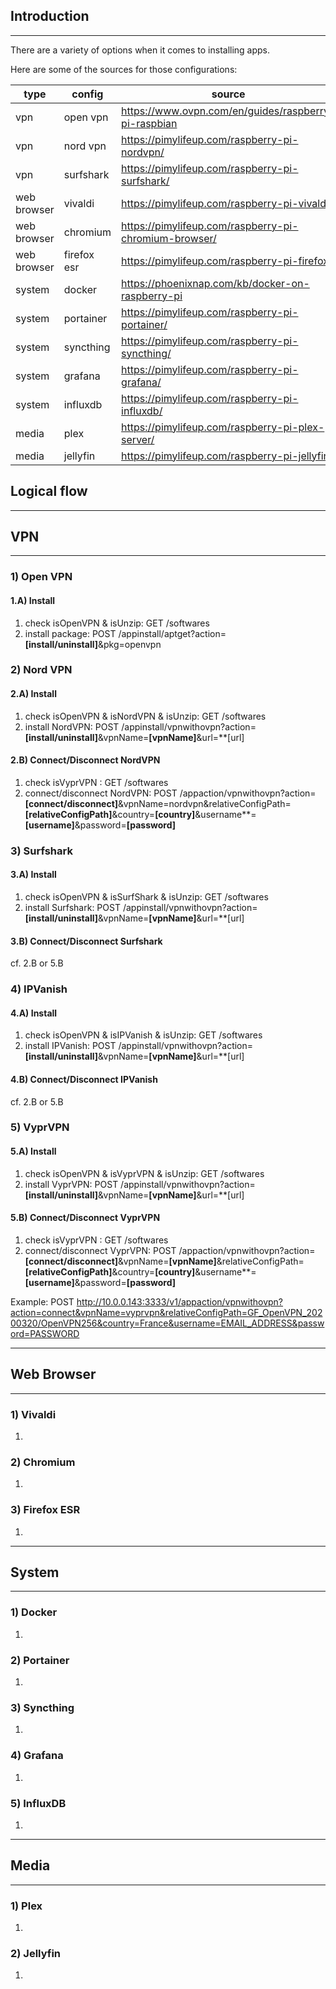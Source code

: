 ## Introduction
---
There are a variety of options when it comes to installing apps.

Here are some of the sources for those configurations:

| type | config | source |
|---|---|---|
| vpn | open vpn | https://www.ovpn.com/en/guides/raspberry-pi-raspbian |
| vpn | nord vpn | https://pimylifeup.com/raspberry-pi-nordvpn/ |
| vpn | surfshark | https://pimylifeup.com/raspberry-pi-surfshark/ |
| web browser | vivaldi | https://pimylifeup.com/raspberry-pi-vivaldi/ |
| web browser | chromium | https://pimylifeup.com/raspberry-pi-chromium-browser/ |
| web browser | firefox esr | https://pimylifeup.com/raspberry-pi-firefox/ |
| system | docker | https://phoenixnap.com/kb/docker-on-raspberry-pi |
| system | portainer | https://pimylifeup.com/raspberry-pi-portainer/ |
| system | syncthing | https://pimylifeup.com/raspberry-pi-syncthing/ |
| system | grafana | https://pimylifeup.com/raspberry-pi-grafana/ |
| system | influxdb | https://pimylifeup.com/raspberry-pi-influxdb/ |
| media | plex | https://pimylifeup.com/raspberry-pi-plex-server/ |
| media | jellyfin | https://pimylifeup.com/raspberry-pi-jellyfin/ |


## Logical flow
---
## VPN
---
### 1) Open VPN
#### 1.A) Install
1. check isOpenVPN & isUnzip: GET /softwares
2. install package: POST /appinstall/aptget?action=**[install/uninstall]**&pkg=openvpn

### 2) Nord VPN
#### 2.A) Install
1. check isOpenVPN & isNordVPN & isUnzip: GET /softwares
2. install NordVPN: POST /appinstall/vpnwithovpn?action=**[install/uninstall]**&vpnName=**[vpnName]**&url=**[url]

#### 2.B) Connect/Disconnect NordVPN
1. check isVyprVPN : GET /softwares
2. connect/disconnect NordVPN: POST /appaction/vpnwithovpn?action=**[connect/disconnect]**&vpnName=nordvpn&relativeConfigPath=**[relativeConfigPath]**&country=**[country]**&username**=**[username]**&password=**[password]**

### 3) Surfshark
#### 3.A) Install
1. check isOpenVPN & isSurfShark & isUnzip: GET /softwares
2. install Surfshark: POST /appinstall/vpnwithovpn?action=**[install/uninstall]**&vpnName=**[vpnName]**&url=**[url]

#### 3.B) Connect/Disconnect Surfshark
cf. 2.B or 5.B

### 4) IPVanish
#### 4.A) Install
1. check isOpenVPN & isIPVanish & isUnzip: GET /softwares
2. install IPVanish: POST /appinstall/vpnwithovpn?action=**[install/uninstall]**&vpnName=**[vpnName]**&url=**[url]

#### 4.B) Connect/Disconnect IPVanish
cf. 2.B or 5.B

### 5) VyprVPN
#### 5.A) Install
1. check isOpenVPN & isVyprVPN & isUnzip: GET /softwares
2. install VyprVPN: POST /appinstall/vpnwithovpn?action=**[install/uninstall]**&vpnName=**[vpnName]**&url=**[url]

#### 5.B) Connect/Disconnect VyprVPN
1. check isVyprVPN : GET /softwares
2. connect/disconnect VyprVPN: POST /appaction/vpnwithovpn?action=**[connect/disconnect]**&vpnName=**[vpnName]**&relativeConfigPath=**[relativeConfigPath]**&country=**[country]**&username**=**[username]**&password=**[password]**

Example: 
POST http://10.0.0.143:3333/v1/appaction/vpnwithovpn?action=connect&vpnName=vyprvpn&relativeConfigPath=GF_OpenVPN_20200320/OpenVPN256&country=France&username=EMAIL_ADDRESS&password=PASSWORD

---
## Web Browser
---
### 1) Vivaldi
1. 

### 2) Chromium
1. 

### 3) Firefox ESR
1. 

---
## System
---
### 1) Docker
1. 

### 2) Portainer
1. 

### 3) Syncthing
1.

### 4) Grafana
1.

### 5) InfluxDB
1.

---
## Media
---
### 1) Plex
1. 

### 2) Jellyfin
1. 